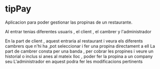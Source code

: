 # tipPay
Aplicacion para poder gestionar las propinas de un restaurante.

Al entrar tenias diferentes usuaris , el client , el cambrer y l'administrador

En la part de client , aquest entraria al restaurant i veura els diferents cambrers que n'hi ha ,pot seleccionar i fer una propina directament a ell 
La part de cambrer consta per una banda , per cobrar les propines  i veure un historial o inclus si anes al mateix lloc , poder fer la propina a un company seu
L'administrador en aquest podra fer les modificacions pertinents 
